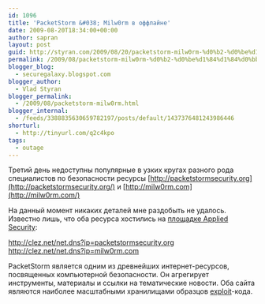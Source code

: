 ```yaml
---
id: 1096
title: 'PacketStorm &#038; Milw0rm в оффлайне'
date: 2009-08-20T18:34:00+00:00
author: sapran
layout: post
guid: http://styran.com/2009/08/20/packetstorm-milw0rm-%d0%b2-%d0%be%d1%84%d1%84%d0%bb%d0%b0%d0%b9%d0%bd%d0%b5/
permalink: /2009/08/packetstorm-milw0rm-%d0%b2-%d0%be%d1%84%d1%84%d0%bb%d0%b0%d0%b9%d0%bd%d0%b5/
blogger_blog:
  - securegalaxy.blogspot.com
blogger_author:
  - Vlad Styran
blogger_permalink:
  - /2009/08/packetstorm-milw0rm.html
blogger_internal:
  - /feeds/3388835630659782197/posts/default/1437376481243986446
shorturl:
  - http://tinyurl.com/q2c4kpo
tags:
  - outage
---
```

Третий день недоступны популярные в узких кругах разного рода специалистов по безопасности ресурсы [http://packetstormsecurity.org](http://packetstormsecurity.org/) и [http://milw0rm.com](http://milw0rm.com/)

На данный момент никаких деталей мне раздобыть не удалось. Известно лишь, что оба ресурса хостились на [площадке Applied Security](http://clez.net/net.whois?ip=76.74.9.19&t=ip):

<http://clez.net/net.dns?ip=packetstormsecurity.org>  
<http://clez.net/net.dns?ip=milw0rm.com>

PacketStorm является одним из древнейших интернет-ресурсов, посвященных компьютерной безопасности. Он агрегирует инструменты, материалы и ссылки на тематические новости. Оба сайта являются наиболее масштабными хранилищами образцов [exploit](http://en.wikipedia.org/wiki/Exploit_%28computer_security%29)-кода.

<div class="addtoany_share_save_container addtoany_content_bottom">
  <div class="a2a_kit a2a_kit_size_32 addtoany_list a2a_target" id="wpa2a_45">
    <a class="a2a_button_facebook" href="http://www.addtoany.com/add_to/facebook?linkurl=https%3A%2F%2Fblog.styran.com%2F2009%2F08%2Fpacketstorm-milw0rm-%25d0%25b2-%25d0%25be%25d1%2584%25d1%2584%25d0%25bb%25d0%25b0%25d0%25b9%25d0%25bd%25d0%25b5%2F&linkname=PacketStorm%20%26%20Milw0rm%20%D0%B2%20%D0%BE%D1%84%D1%84%D0%BB%D0%B0%D0%B9%D0%BD%D0%B5" title="Facebook" rel="nofollow" target="_blank"></a><a class="a2a_button_twitter" href="http://www.addtoany.com/add_to/twitter?linkurl=https%3A%2F%2Fblog.styran.com%2F2009%2F08%2Fpacketstorm-milw0rm-%25d0%25b2-%25d0%25be%25d1%2584%25d1%2584%25d0%25bb%25d0%25b0%25d0%25b9%25d0%25bd%25d0%25b5%2F&linkname=PacketStorm%20%26%20Milw0rm%20%D0%B2%20%D0%BE%D1%84%D1%84%D0%BB%D0%B0%D0%B9%D0%BD%D0%B5" title="Twitter" rel="nofollow" target="_blank"></a><a class="a2a_button_google_plus" href="http://www.addtoany.com/add_to/google_plus?linkurl=https%3A%2F%2Fblog.styran.com%2F2009%2F08%2Fpacketstorm-milw0rm-%25d0%25b2-%25d0%25be%25d1%2584%25d1%2584%25d0%25bb%25d0%25b0%25d0%25b9%25d0%25bd%25d0%25b5%2F&linkname=PacketStorm%20%26%20Milw0rm%20%D0%B2%20%D0%BE%D1%84%D1%84%D0%BB%D0%B0%D0%B9%D0%BD%D0%B5" title="Google+" rel="nofollow" target="_blank"></a><a class="a2a_button_linkedin" href="http://www.addtoany.com/add_to/linkedin?linkurl=https%3A%2F%2Fblog.styran.com%2F2009%2F08%2Fpacketstorm-milw0rm-%25d0%25b2-%25d0%25be%25d1%2584%25d1%2584%25d0%25bb%25d0%25b0%25d0%25b9%25d0%25bd%25d0%25b5%2F&linkname=PacketStorm%20%26%20Milw0rm%20%D0%B2%20%D0%BE%D1%84%D1%84%D0%BB%D0%B0%D0%B9%D0%BD%D0%B5" title="LinkedIn" rel="nofollow" target="_blank"></a><a class="a2a_dd addtoany_share_save" href="https://www.addtoany.com/share"></a>
  </div>
</div>